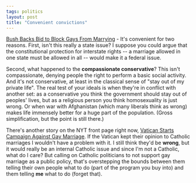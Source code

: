 ```yaml
---
tags: politics
layout: post
title: "Convenient convictions"
---
```




<a href="http://www.nytimes.com/2003/07/31/national/31BUSH.html">Bush Backs Bid to Block Gays From Marrying</a> - It's convenient for two reasons. First, isn't this really a state issue? I suppose you could argue that the constitutional protection for interstate rights -- a marriage allowed in one state must be allowed in all -- would make it a federal issue.

<p>Second, what happened to the <b>compassionate conservative</b>? This isn't compassionate, denying people the right to perform a basic social activity. And it's not conservative, at least in the classical sense of "stay out of my private life". The real test of your ideals is when they're in conflict with another set: as a conservative you think the government should stay out of peoples' lives, but as a religious person you think homosexuality is just wrong. Or when war with Afghanistan (which many liberals think as wrong) makes life immensely better for a huge part of the population. (Gross simplification, but the point is still there.)</p>

<p>There's another story on the NYT front page right now, <a href="http://www.nytimes.com/2003/07/31/international/europe/31CND-VATICA.html">Vatican Starts Campaign Against Gay Marriage</a>. If the Vatican kept their opinion to Catholic marriages I wouldn't have a problem with it. I still think they'd be <b>wrong</b>, but it would really be an internal Catholic issue and since I'm not a Catholic, what do I care? But calling on Catholic politicians to not support gay marriage as a public policy, that's overstepping the bounds between them telling their own people what to do (part of the program you buy into) and them telling <b>me</b> what to do (forget that).</p>


